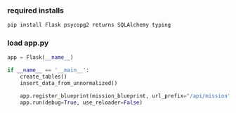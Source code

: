 
### required installs

````bash
pip install Flask psycopg2 returns SQLAlchemy typing 
````

### load app.py

````python
app = Flask(__name__)

if __name__ == '__main__':
    create_tables()
    insert_data_from_unnormalized()

    app.register_blueprint(mission_blueprint, url_prefix="/api/mission")
    app.run(debug=True, use_reloader=False)
````